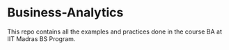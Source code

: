 # Business-Analytics
This repo contains all the examples and practices done in the course BA at IIT Madras BS Program. 
